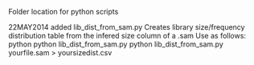 Folder location for python scripts

22MAY2014 added lib_dist_from_sam.py
Creates library size/frequency distribution table from the infered size column of a .sam
Use as follows:
python python lib_dist_from_sam.py 
python lib_dist_from_sam.py yourfile.sam > yoursizedist.csv
